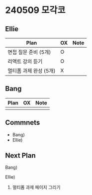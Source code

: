 # 240509 모각코

## Ellie

| Plan                   | OX  | Note |
| ---------------------- | --- | ---- |
| 면접 질문 준비 (5개)   | O   |      |
| 리액트 강의 듣기       | O   |      |
| 멀티폼 과제 완성 (5개) | X   |      |

## Bang

| Plan | OX  | Note |
| ---- | --- | ---- |
|      |     |      |

## Commnets

- Bang)
- Ellie)

## Next Plan

Bang)

Ellie)

1. 멀티폼 과제 페이지 그리기

